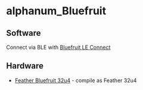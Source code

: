 # alphanum_Bluefruit

## Software

Connect via BLE with [Bluefruit LE Connect](https://learn.adafruit.com/bluefruit-le-connect)


## Hardware
 
* [Feather Bluefruit 32u4](https://www.adafruit.com/product/2829) - compile as Feather 32u4 

